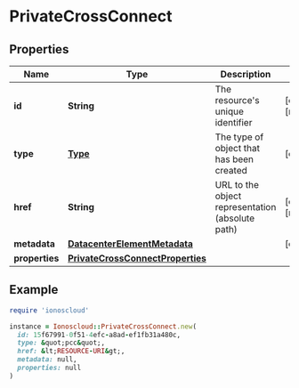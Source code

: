 # PrivateCrossConnect

## Properties

| Name | Type | Description | Notes |
| ---- | ---- | ----------- | ----- |
| **id** | **String** | The resource&#39;s unique identifier | [optional][readonly] |
| **type** | [**Type**](Type.md) | The type of object that has been created | [optional] |
| **href** | **String** | URL to the object representation (absolute path) | [optional][readonly] |
| **metadata** | [**DatacenterElementMetadata**](DatacenterElementMetadata.md) |  | [optional] |
| **properties** | [**PrivateCrossConnectProperties**](PrivateCrossConnectProperties.md) |  |  |

## Example

```ruby
require 'ionoscloud'

instance = Ionoscloud::PrivateCrossConnect.new(
  id: 15f67991-0f51-4efc-a8ad-ef1fb31a480c,
  type: &quot;pcc&quot;,
  href: &lt;RESOURCE-URI&gt;,
  metadata: null,
  properties: null
)
```

